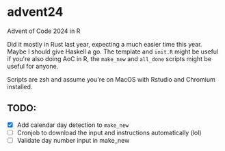 # advent24

Advent of Code 2024 in R

Did it mostly in Rust last year, expecting a much easier time this year. Maybe I should give Haskell a go. The template and `init.R` might be useful if you're also doing AoC in R, the `make_new` and `all_done` scripts might be useful for anyone.

Scripts are zsh and assume you're on MacOS with Rstudio and Chromium installed.


## TODO:

-   [x] Add calendar day detection to `make_new`
-   [ ] Cronjob to download the input and instructions automatically (lol)
-   [ ] Validate day number input in make_new
